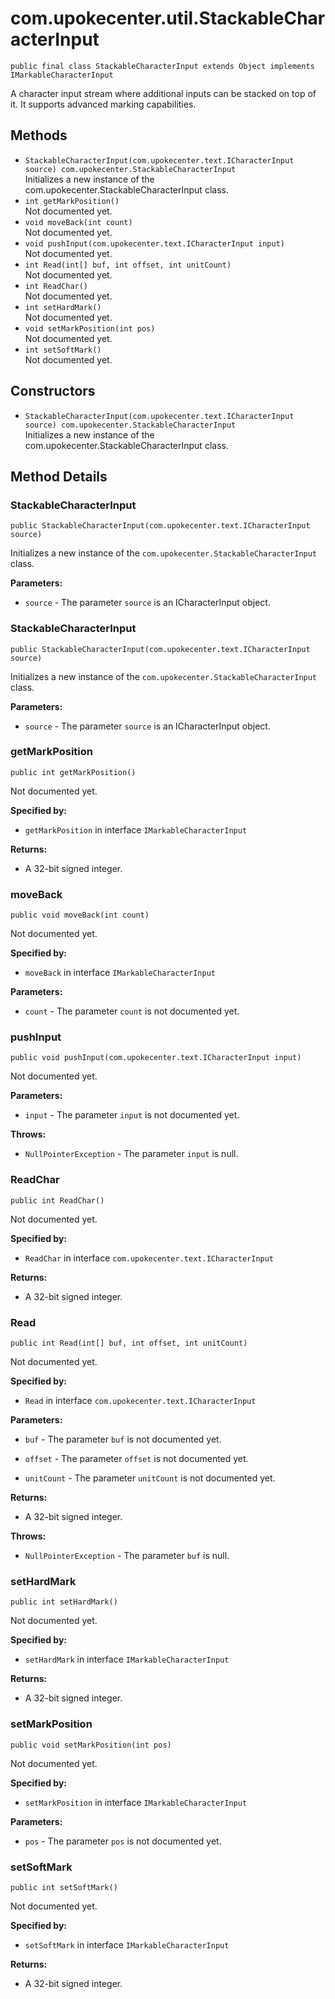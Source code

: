 # com.upokecenter.util.StackableCharacterInput

    public final class StackableCharacterInput extends Object implements IMarkableCharacterInput

A character input stream where additional inputs can be stacked on top of
 it. It supports advanced marking capabilities.

## Methods

* `StackableCharacterInput(com.upokecenter.text.ICharacterInput source) com.upokecenter.StackableCharacterInput`<br>
 Initializes a new instance of the com.upokecenter.StackableCharacterInput class.
* `int getMarkPosition()`<br>
 Not documented yet.
* `void moveBack(int count)`<br>
 Not documented yet.
* `void pushInput(com.upokecenter.text.ICharacterInput input)`<br>
 Not documented yet.
* `int Read(int[] buf,
    int offset,
    int unitCount)`<br>
 Not documented yet.
* `int ReadChar()`<br>
 Not documented yet.
* `int setHardMark()`<br>
 Not documented yet.
* `void setMarkPosition(int pos)`<br>
 Not documented yet.
* `int setSoftMark()`<br>
 Not documented yet.

## Constructors

* `StackableCharacterInput(com.upokecenter.text.ICharacterInput source) com.upokecenter.StackableCharacterInput`<br>
 Initializes a new instance of the com.upokecenter.StackableCharacterInput class.

## Method Details

### StackableCharacterInput
    public StackableCharacterInput(com.upokecenter.text.ICharacterInput source)
Initializes a new instance of the <code>com.upokecenter.StackableCharacterInput</code> class.

**Parameters:**

* <code>source</code> - The parameter <code>source</code> is an ICharacterInput object.

### StackableCharacterInput
    public StackableCharacterInput(com.upokecenter.text.ICharacterInput source)
Initializes a new instance of the <code>com.upokecenter.StackableCharacterInput</code> class.

**Parameters:**

* <code>source</code> - The parameter <code>source</code> is an ICharacterInput object.

### getMarkPosition
    public int getMarkPosition()
Not documented yet.

**Specified by:**

* <code>getMarkPosition</code>&nbsp;in interface&nbsp;<code>IMarkableCharacterInput</code>

**Returns:**

* A 32-bit signed integer.

### moveBack
    public void moveBack(int count)
Not documented yet.

**Specified by:**

* <code>moveBack</code>&nbsp;in interface&nbsp;<code>IMarkableCharacterInput</code>

**Parameters:**

* <code>count</code> - The parameter <code>count</code> is not documented yet.

### pushInput
    public void pushInput(com.upokecenter.text.ICharacterInput input)
Not documented yet.

**Parameters:**

* <code>input</code> - The parameter <code>input</code> is not documented yet.

**Throws:**

* <code>NullPointerException</code> - The parameter <code>input</code> is null.

### ReadChar
    public int ReadChar()
Not documented yet.

**Specified by:**

* <code>ReadChar</code>&nbsp;in interface&nbsp;<code>com.upokecenter.text.ICharacterInput</code>

**Returns:**

* A 32-bit signed integer.

### Read
    public int Read(int[] buf, int offset, int unitCount)
Not documented yet.

**Specified by:**

* <code>Read</code>&nbsp;in interface&nbsp;<code>com.upokecenter.text.ICharacterInput</code>

**Parameters:**

* <code>buf</code> - The parameter <code>buf</code> is not documented yet.

* <code>offset</code> - The parameter <code>offset</code> is not documented yet.

* <code>unitCount</code> - The parameter <code>unitCount</code> is not documented yet.

**Returns:**

* A 32-bit signed integer.

**Throws:**

* <code>NullPointerException</code> - The parameter <code>buf</code> is null.

### setHardMark
    public int setHardMark()
Not documented yet.

**Specified by:**

* <code>setHardMark</code>&nbsp;in interface&nbsp;<code>IMarkableCharacterInput</code>

**Returns:**

* A 32-bit signed integer.

### setMarkPosition
    public void setMarkPosition(int pos)
Not documented yet.

**Specified by:**

* <code>setMarkPosition</code>&nbsp;in interface&nbsp;<code>IMarkableCharacterInput</code>

**Parameters:**

* <code>pos</code> - The parameter <code>pos</code> is not documented yet.

### setSoftMark
    public int setSoftMark()
Not documented yet.

**Specified by:**

* <code>setSoftMark</code>&nbsp;in interface&nbsp;<code>IMarkableCharacterInput</code>

**Returns:**

* A 32-bit signed integer.
